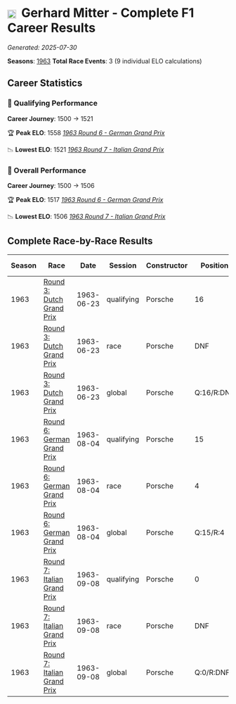 # <img src="https://upload.wikimedia.org/wikipedia/commons/b/ba/Flag_of_Germany.svg" alt="Germany" width="20" height="auto" style="vertical-align: middle; margin-right: 5px;" onerror="this.outerHTML='🇩🇪'; this.style.marginRight='5px';"/> Gerhard Mitter - Complete F1 Career Results

*Generated: 2025-07-30*

**Seasons**: [1963](../seasons/1963-season-report.md)
**Total Race Events**: 3 (9 individual ELO calculations)

## Career Statistics

### 🏁 Qualifying Performance
**Career Journey**: 1500 → 1521

🏆 **Peak ELO**: 1558
   *[1963 Round 6 - German Grand Prix](../seasons/1963-season-report.md#round-6-german-grand-prix)*

📉 **Lowest ELO**: 1521
   *[1963 Round 7 - Italian Grand Prix](../seasons/1963-season-report.md#round-7-italian-grand-prix)*

### 🌟 Overall Performance
**Career Journey**: 1500 → 1506

🏆 **Peak ELO**: 1517
   *[1963 Round 6 - German Grand Prix](../seasons/1963-season-report.md#round-6-german-grand-prix)*

📉 **Lowest ELO**: 1506
   *[1963 Round 7 - Italian Grand Prix](../seasons/1963-season-report.md#round-7-italian-grand-prix)*


## Complete Race-by-Race Results

| Season | Race | Date | Session | Constructor | Position | Starting ELO | ELO Change | Final ELO | Teammate |
|--------|------|------|---------|-------------|----------|--------------|------------|-----------|----------|
| 1963 | [Round 3: Dutch Grand Prix](../seasons/1963-season-report.md#round-3-dutch-grand-prix) | 1963-06-23 | qualifying | Porsche | 16 | 1500 | +32 | 1532 | <img src="https://upload.wikimedia.org/wikipedia/commons/2/20/Flag_of_the_Netherlands.svg" alt="Netherlands" width="20" height="auto" style="vertical-align: middle; margin-right: 5px;" onerror="this.outerHTML='🇳🇱'; this.style.marginRight='5px';"/> Carel Godin de Beaufort |
| 1963 | [Round 3: Dutch Grand Prix](../seasons/1963-season-report.md#round-3-dutch-grand-prix) | 1963-06-23 | race | Porsche | DNF | 1500 | N/A | 1500 | <img src="https://upload.wikimedia.org/wikipedia/commons/2/20/Flag_of_the_Netherlands.svg" alt="Netherlands" width="20" height="auto" style="vertical-align: middle; margin-right: 5px;" onerror="this.outerHTML='🇳🇱'; this.style.marginRight='5px';"/> Carel Godin de Beaufort |
| 1963 | [Round 3: Dutch Grand Prix](../seasons/1963-season-report.md#round-3-dutch-grand-prix) | 1963-06-23 | global | Porsche | Q:16/R:DNF | 1500 | +10 | 1510 | <img src="https://upload.wikimedia.org/wikipedia/commons/2/20/Flag_of_the_Netherlands.svg" alt="Netherlands" width="20" height="auto" style="vertical-align: middle; margin-right: 5px;" onerror="this.outerHTML='🇳🇱'; this.style.marginRight='5px';"/> Carel Godin de Beaufort |
| 1963 | [Round 6: German Grand Prix](../seasons/1963-season-report.md#round-6-german-grand-prix) | 1963-08-04 | qualifying | Porsche | 15 | 1532 | +26 | 1558 | <img src="https://upload.wikimedia.org/wikipedia/commons/2/20/Flag_of_the_Netherlands.svg" alt="Netherlands" width="20" height="auto" style="vertical-align: middle; margin-right: 5px;" onerror="this.outerHTML='🇳🇱'; this.style.marginRight='5px';"/> Carel Godin de Beaufort |
| 1963 | [Round 6: German Grand Prix](../seasons/1963-season-report.md#round-6-german-grand-prix) | 1963-08-04 | race | Porsche | 4 | 1500 | N/A | 1500 | <img src="https://upload.wikimedia.org/wikipedia/commons/2/20/Flag_of_the_Netherlands.svg" alt="Netherlands" width="20" height="auto" style="vertical-align: middle; margin-right: 5px;" onerror="this.outerHTML='🇳🇱'; this.style.marginRight='5px';"/> Carel Godin de Beaufort |
| 1963 | [Round 6: German Grand Prix](../seasons/1963-season-report.md#round-6-german-grand-prix) | 1963-08-04 | global | Porsche | Q:15/R:4 | 1510 | +8 | 1517 | <img src="https://upload.wikimedia.org/wikipedia/commons/2/20/Flag_of_the_Netherlands.svg" alt="Netherlands" width="20" height="auto" style="vertical-align: middle; margin-right: 5px;" onerror="this.outerHTML='🇳🇱'; this.style.marginRight='5px';"/> Carel Godin de Beaufort |
| 1963 | [Round 7: Italian Grand Prix](../seasons/1963-season-report.md#round-7-italian-grand-prix) | 1963-09-08 | qualifying | Porsche | 0 | 1558 | -37 | 1521 | <img src="https://upload.wikimedia.org/wikipedia/commons/0/03/Flag_of_Italy.svg" alt="Italy" width="20" height="auto" style="vertical-align: middle; margin-right: 5px;" onerror="this.outerHTML='🇮🇹'; this.style.marginRight='5px';"/> Carlo Abate |
| 1963 | [Round 7: Italian Grand Prix](../seasons/1963-season-report.md#round-7-italian-grand-prix) | 1963-09-08 | race | Porsche | DNF | 1500 | N/A | 1500 | <img src="https://upload.wikimedia.org/wikipedia/commons/0/03/Flag_of_Italy.svg" alt="Italy" width="20" height="auto" style="vertical-align: middle; margin-right: 5px;" onerror="this.outerHTML='🇮🇹'; this.style.marginRight='5px';"/> Carlo Abate |
| 1963 | [Round 7: Italian Grand Prix](../seasons/1963-season-report.md#round-7-italian-grand-prix) | 1963-09-08 | global | Porsche | Q:0/R:DNF | 1517 | -11 | 1506 | <img src="https://upload.wikimedia.org/wikipedia/commons/0/03/Flag_of_Italy.svg" alt="Italy" width="20" height="auto" style="vertical-align: middle; margin-right: 5px;" onerror="this.outerHTML='🇮🇹'; this.style.marginRight='5px';"/> Carlo Abate |
